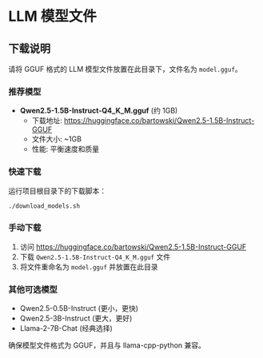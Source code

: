 # LLM 模型文件

## 下载说明

请将 GGUF 格式的 LLM 模型文件放置在此目录下，文件名为 `model.gguf`。

### 推荐模型

- **Qwen2.5-1.5B-Instruct-Q4_K_M.gguf** (约 1GB)
  - 下载地址: https://huggingface.co/bartowski/Qwen2.5-1.5B-Instruct-GGUF
  - 文件大小: ~1GB
  - 性能: 平衡速度和质量

### 快速下载

运行项目根目录下的下载脚本：

```bash
./download_models.sh
```

### 手动下载

1. 访问 https://huggingface.co/bartowski/Qwen2.5-1.5B-Instruct-GGUF
2. 下载 `Qwen2.5-1.5B-Instruct-Q4_K_M.gguf` 文件
3. 将文件重命名为 `model.gguf` 并放置在此目录

### 其他可选模型

- Qwen2.5-0.5B-Instruct (更小，更快)
- Qwen2.5-3B-Instruct (更大，更好)
- Llama-2-7B-Chat (经典选择)

确保模型文件格式为 GGUF，并且与 llama-cpp-python 兼容。
